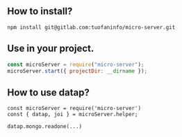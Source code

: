 ## How to install?

```
npm install git@gitlab.com:tuofaninfo/micro-server.git
```

## Use in your project.
```javascript
const microServer = require("micro-server");
microServer.start({ projectDir: __dirname });
```

## How to use datap?
```
const microServer = require('micro-server')
const { datap, joi } = microServer.helper;

datap.mongo.readone(...)

```
